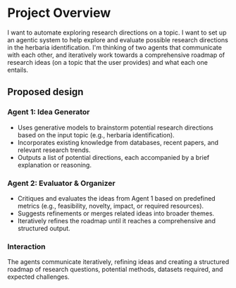 # Project Overview

I want to automate exploring research directions on a topic. I want to set up an agentic system to help explore and evaluate possible research directions in the herbaria identification. I'm thinking of two agents that communicate with each other, and iteratively work towards a comprehensive roadmap of research ideas (on a topic that the user provides) and what each one entails.

## Proposed design

### Agent 1: Idea Generator

- Uses generative models to brainstorm potential research directions based on the input topic (e.g., herbaria identification).
- Incorporates existing knowledge from databases, recent papers, and relevant research trends.
- Outputs a list of potential directions, each accompanied by a brief explanation or reasoning.

### Agent 2: Evaluator & Organizer

- Critiques and evaluates the ideas from Agent 1 based on predefined metrics (e.g., feasibility, novelty, impact, or required resources).
- Suggests refinements or merges related ideas into broader themes.
- Iteratively refines the roadmap until it reaches a comprehensive and structured output.

### Interaction

The agents communicate iteratively, refining ideas and creating a structured roadmap of research questions, potential methods, datasets required, and expected challenges.
